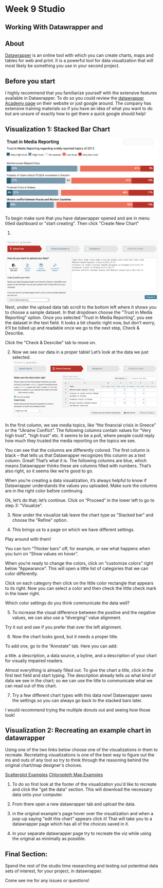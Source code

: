 # Week 9 Studio
## Working With Datawrapper and 

## About
[Datawrapper](https://datawrapper.de/) is an online tool with which you can create charts, maps and tables for web and print. It is a powerful tool for data visualization that will most likely be something you use in your second project.

## Before you start
I highly recommend that you familiarize yourself with the extensive features available in Datawrapper. To do so you could review the [datawrapper Academy page](https://academy.datawrapper.de/) on their website or just google around. The company has extensive training materials so if you have an idea of what you want to do but are unsure of exactly how to get there a quick google should help!

## Visualization 1: Stacked Bar Chart
![bar chart](../../images/media.png)

To begin make sure that you have datawrapper opened and are in menu titled dashboard or "start creating". Then click "Create New Chart"  


1. 
![bar chart](../../images/upload_data_dw.png)
Next, under the upload data tab scroll to the bottom left where it shows you to choose a sample dataset. In that dropdown choose the "Trust in Media Reporting" option. Once you selected “Trust in Media Reporting”, you see the dataset in the text field. It looks a bit chaotic right now, but don’t worry, it’ll be tidied up and readable once we go to the next step, Check & Describe. 

Click the "Check & Desrcibe" tab to move on.

2. Now we see our data in a proper table! Let’s look at the data we just selected. 
![bar chart](../../images/check_dw.png)

In the first column, we see media topics, like “the financial crisis in Greece” or the “Ukraine Conflict”. The following columns contain values for “Very high trust”, “high trust” etc. It seems to be a poll, where people could reply how much they trusted the media reporting on the topics we see. 

You can see that the columns are differently colored. The first column is black – that tells us that Datawrapper recognizes this column as a text column. Great! That’s what it is. The following columns are blue, which means Datawrapper thinks these are columns filled with numbers. That’s also right, so it seems like we’re good to go. 

When you’re creating a data visualization, it’s always helpful to know if Datawrapper understands the values you uploaded. Make sure the columns are in the right color before continuing. 

Ok, let’s do that; let’s continue. Click on “Proceed” in the lower left to go to step 3: “Visualize”.

3. Now under the visualize tab leave the chart type as "Stacked bar" and choose the "Refine" option.

4. This brings us to a page on which we have different settings. 

Play around with them! 

You can turn “Thicker bars” off, for example, or see what happens when you turn on “Show values on hover”. 

When you’re ready to change the colors, click on “customize colors” right below “Appearance”. 
This will open a little list of categories that we can color differently. 

Click on each category then click on the little color rectangle that appears to its right. Now you can select a color and then check the little check mark in the lower right. 

Which color settings do you think communicate the data well? 

5. To increase the visual difference between the positive and the negative values, 
we can also use a “diverging” value alignment. 

Try it out and see if you prefer that over the left alignment. 

6. Now the chart looks good, but it needs a proper title. 

To add one, go to the “Annotate” tab. Here you can add:

a title. 
a description, 
a data source, 
a byline, 
and a description of your chart for visually impaired readers.

Almost everything is already filled out. To give the chart a title, click in the first text field and start typing. 
The description already tells us what kind of data we see in the chart; so we can use the title to communicate what we can read out of this chart. 

7. Try a few different chart types with this data now! Datawrapper saves the settings so you can always go back to the stacked bars later. 

I would recommend trying the multiple donuts out and seeing how those look!

## Visualization 2: Recreating an example chart in datawrapper

Using one of the two links below choose one of the visualizations in them to recreate. Recretating visualizations is one of the best way to figure out the ins and outs of any tool so try to think through the reasoning behind the original chart/map designer's choices.

[Scatterplot Examples](https://academy.datawrapper.de/article/148-examples-of-datawrapper-scatter-plots)
[Chloropleth Map Examples](https://academy.datawrapper.de/article/149-examples-of-datawrapper-choropleth-maps)

1. To do so first look at the footer of the visualization you'd like to recreate and click the "get the data" section. This will download the necessary data onto your computer. 

2. From there open a new datawrapper tab and upload the data.
3. in the original example's page hover over the visualization and when a pop-up saying "edit this chart" appears click it! That will take you to a datawrapper page which has all of the choices saved in it.
4. In your separate datawrapper page try to recreate the viz while using the original as minimally as possible.

## Final Section: 

Spend the rest of the studio time researching and testing out potentinal data sets of interest, for your project, in datawrapper.

Come see me for any issues or questions!
